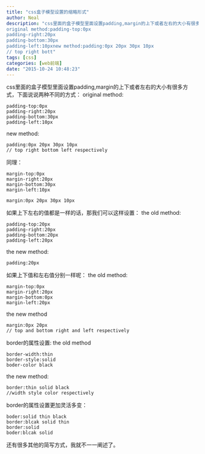 ```yaml
---
title: "css盒子模型设置的缩略形式"
author: Neal
description: "css里面的盒子模型里面设置padding,margin的上下或者左右的大小有很多方式，下面说说两种不同的方式： 
original method:padding-top:0px
padding-right:20px
padding-bottom:30px
padding-left:10pxnew method:padding:0px 20px 30px 10px
// top right bott"
tags: [css]
categories: [web前端]
date: "2015-10-24 10:48:23"
---
```

css里面的盒子模型里面设置padding,margin的上下或者左右的大小有很多方式，下面说说两种不同的方式：
original method:

```
padding-top:0px
padding-right:20px
padding-bottom:30px
padding-left:10px
```
new method:

```
padding:0px 20px 30px 10px
// top right bottom left respectively
```
同理：

```
margin-top:0px
margin-right:20px
margin-bottom:30px
margin-left:10px
```

```
margin:0px 20px 30px 10px
```
如果上下左右的值都是一样的话，那我们可以这样设置：
the old method:
```
padding-top:20px
padding-right:20px
padding-bottom:20px
padding-left:20px
```
the new method:

```
padding:20px
```
如果上下值和左右值分别一样呢：
the old method:
```
margin-top:0px
margin-right:20px
margin-bottom:0px
margin-left:20px
```
the new method
```
margin:0px 20px
// top and bottom right and left respectively
```
border的属性设置:
the old method
```
border-width:thin
border-style:solid
boder-color black
```
the new method:
```
border:thin solid black
//width style color respectively
```
border的属性设置更加灵活多变：
```
boder:solid thin black
border:blcak solid thin
border:solid
boder:blcak solid
```
还有很多其他的简写方式，我就不一一阐述了。

